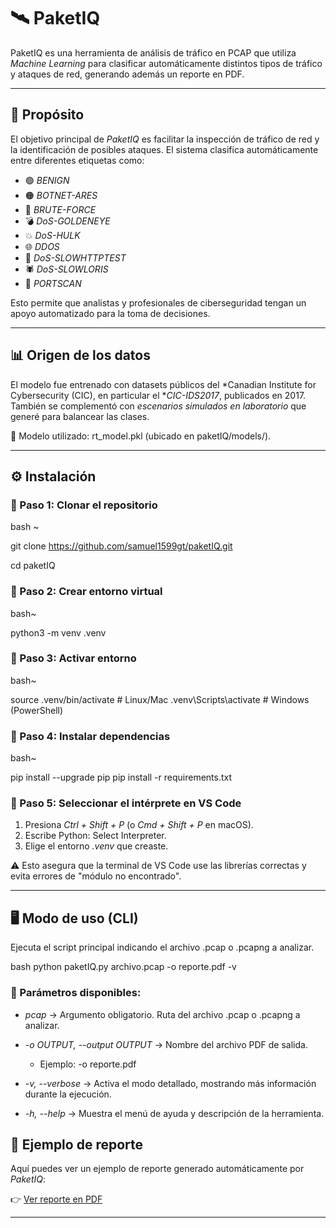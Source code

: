 # 🛰️ PaketIQ

PaketIQ es una herramienta de análisis de tráfico en PCAP que utiliza *Machine Learning* para clasificar automáticamente distintos tipos de tráfico y ataques de red, generando además un reporte en PDF.

---

## 🎯 Propósito

El objetivo principal de *PaketIQ* es facilitar la inspección de tráfico de red y la identificación de posibles ataques.
El sistema clasifica automáticamente entre diferentes etiquetas como:

* 🟢 *BENIGN*
* 🟠 *BOTNET-ARES*
* 🔐 *BRUTE-FORCE*
* 💣 *DoS-GOLDENEYE*
* 💥 *DoS-HULK*
* 🌐 *DDOS*
* 🐢 *DoS-SLOWHTTPTEST*
* 🕷️ *DoS-SLOWLORIS*
* 📡 *PORTSCAN*

Esto permite que analistas y profesionales de ciberseguridad tengan un apoyo automatizado para la toma de decisiones.

---

## 📊 Origen de los datos

El modelo fue entrenado con datasets públicos del *Canadian Institute for Cybersecurity (CIC), en particular el **CIC-IDS2017*, publicados en 2017.
También se complementó con *escenarios simulados en laboratorio* que generé para balancear las clases.

📌 Modelo utilizado: rt_model.pkl (ubicado en paketIQ/models/).

---

## ⚙️ Instalación

### 🔹 Paso 1: Clonar el repositorio

bash ~

git clone https://github.com/samuel1599gt/paketIQ.git

cd paketIQ


### 🔹 Paso 2: Crear entorno virtual

bash~

python3 -m venv .venv


### 🔹 Paso 3: Activar entorno

bash~ 

source .venv/bin/activate   # Linux/Mac
.venv\Scripts\activate      # Windows (PowerShell)


### 🔹 Paso 4: Instalar dependencias

bash~ 

pip install --upgrade pip
pip install -r requirements.txt


### 🔹 Paso 5: Seleccionar el intérprete en VS Code

1. Presiona *Ctrl + Shift + P* (o *Cmd + Shift + P* en macOS).
2. Escribe Python: Select Interpreter.
3. Elige el entorno *.venv* que creaste.

⚠️ Esto asegura que la terminal de VS Code use las librerías correctas y evita errores de "módulo no encontrado".

---

## 🖥️ Modo de uso (CLI)

Ejecuta el script principal indicando el archivo .pcap o .pcapng a analizar.

bash
python paketIQ.py archivo.pcap -o reporte.pdf -v


### 🔹 Parámetros disponibles:

* *pcap* → Argumento obligatorio. Ruta del archivo .pcap o .pcapng a analizar.
* *-o OUTPUT, --output OUTPUT* → Nombre del archivo PDF de salida.

  * Ejemplo: -o reporte.pdf
* *-v, --verbose* → Activa el modo detallado, mostrando más información durante la ejecución.
* *-h, --help* → Muestra el menú de ayuda y descripción de la herramienta.



## 📄 Ejemplo de reporte

Aquí puedes ver un ejemplo de reporte generado automáticamente por *PaketIQ*:  

👉 [Ver reporte en PDF](docs/reporte.pdf)

---

